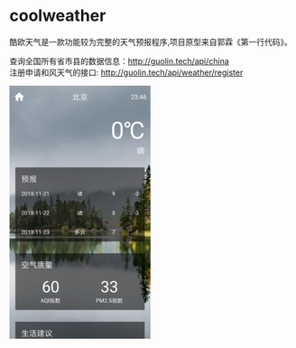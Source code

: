 # coolweather

酷欧天气是一款功能较为完整的天气预报程序,项目原型来自郭霖《第一行代码》。

查询全国所有省市县的数据信息：http://guolin.tech/api/china  
注册申请和风天气的接口: http://guolin.tech/api/weather/register   

<img src="https://github.com/kyun88/coolweather/blob/master/Screenshot_20181122.jpg" width="250" alt="主界面" />
